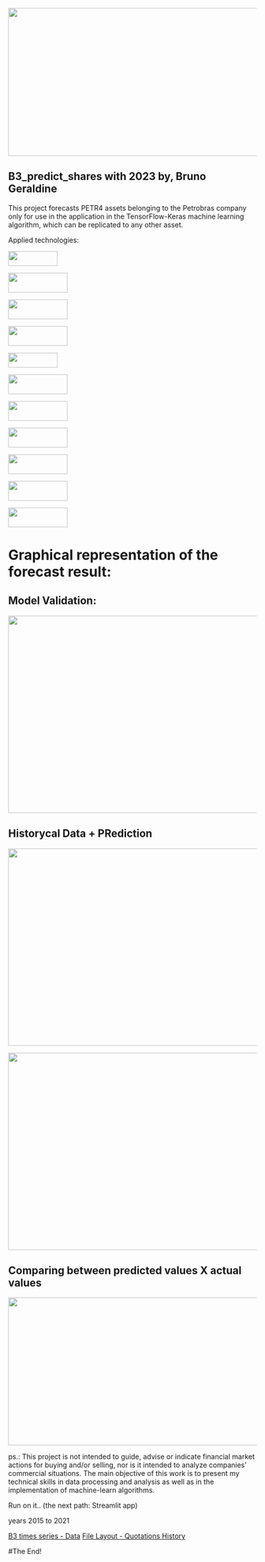 
<p align="center">
  <img width="800" height="300" src="https://user-images.githubusercontent.com/87772120/159761251-5fe36a23-d9ec-4fef-af06-06e470ab5824.png"
       </p>

## B3_predict_shares with 2023 by, Bruno Geraldine
	
This project forecasts PETR4 assets belonging to the Petrobras company only for use in the application in the TensorFlow-Keras machine learning algorithm, which can be replicated to any other asset.
 
Applied technologies:

	
<p align="left">
	<img width="100" height="30" src="https://github.com/BrunoGeraldine/B3_Prediction_2023/assets/87772120/2a73bee3-7f7b-45df-aa6e-09458c5cde84"
</p>  

	
<p align="left">
	<img width="120" height="40" src="https://user-images.githubusercontent.com/87772120/159763266-78c6c238-ce8f-409e-a68e-4a40d93fd612.png"
	     </p>

	
<p align="left">
	<img width="120" height="40" src="https://user-images.githubusercontent.com/87772120/159763028-04a8034b-4cb4-49dd-9a1f-da66539fee47.png"
	     </p>

	
<p align="left">
	<img width="120" height="40" src="https://user-images.githubusercontent.com/87772120/159762661-ba75c3a5-d85a-4d7a-a293-54fb6c6dd687.png"
	     </p>
	
	
<p align="left">
	<img width="100" height="30" src="https://github.com/BrunoGeraldine/B3_Prediction_2023/assets/87772120/27f9c64c-0b51-41fb-aa74-7854da290708"
</p> 	
	
	
	
<p align="left">
	<img width="120" height="40"  src="https://user-images.githubusercontent.com/87772120/159754471-50912611-bc05-4dd6-8e56-5a678c22b7a3.png"
	     </p>
	
	
<p align="left">
	<img width="120" height="40"  src="https://user-images.githubusercontent.com/87772120/159761744-dd023ad0-5573-43d6-8411-bccbee11a396.png"
	     </p>


<p align="left">
	<img width="120" height="40"  src="https://user-images.githubusercontent.com/87772120/159762122-2c53b719-9bd1-4d48-9501-b5b63ae3e214.png"
	     </p>

	
<p align="left">
	<img width="120" height="40" src="https://user-images.githubusercontent.com/87772120/159751017-a48e40fb-ccd6-49ad-8f12-5b5812c38066.png"]
	     </p> 

	
<p align="left">
	<img width="120" height="40" src="https://user-images.githubusercontent.com/87772120/159762382-0c6b6b0d-ce87-436e-a176-244a1b4eb3b6.png"
	     </p>

	
<p align="left">
	<img width="120" height="40" src="https://user-images.githubusercontent.com/87772120/159757447-f8e814e7-c076-4980-833e-2f9c1bd61863.png"
	     </p>


# Graphical representation of the forecast result:
	
## Model Validation:

<p align="center">
	<img width="1000" height="400" src="https://user-images.githubusercontent.com/87772120/161988585-06b1889a-ee88-4aaa-b69c-5bfc00be53f6.png"
	     </p>

	
## Historycal Data + PRediction

<p align="center">
	<img width="1000" height="400" src="https://user-images.githubusercontent.com/87772120/161988795-81e4e60d-2b82-4d84-870a-596ca770681e.png"
	     </p>


	
<p align="center">
	<img width="1000" height="400" src="https://user-images.githubusercontent.com/87772120/161989119-4d79c10c-fe84-40ee-8c10-51866a595963.png"
	     </p>
	
	
## Comparing between predicted values X actual values
	
<p align="center">
	<img width="800" height="300" src="https://github.com/BrunoGeraldine/B3_Prediction_share_bmg_2023/assets/87772120/cbfcd99c-ed65-45c4-9444-ddfb720f44fe"
</p>

	
 ps.: This project is not intended to guide, advise or indicate financial market actions for buying and/or selling, nor is it intended to analyze companies' commercial situations.
The main objective of this work is to present my technical skills in data processing and analysis as well as in the implementation of machine-learn algorithms.
 
 
 

 Run on it.. (the next path: Streamlit app)

years 2015 to 2021

[B3 times series - Data](https://www.b3.com.br/pt_br/market-data-e-indices/servicos-de-dados/market-data/historico/mercado-a-vista/series-historicas/)
[File Layout - Quotations History](https://www.b3.com.br/data/files/33/67/B9/50/D84057102C784E47AC094EA8/SeriesHistoricas_Layout.pdf)
                                       

#The End!

